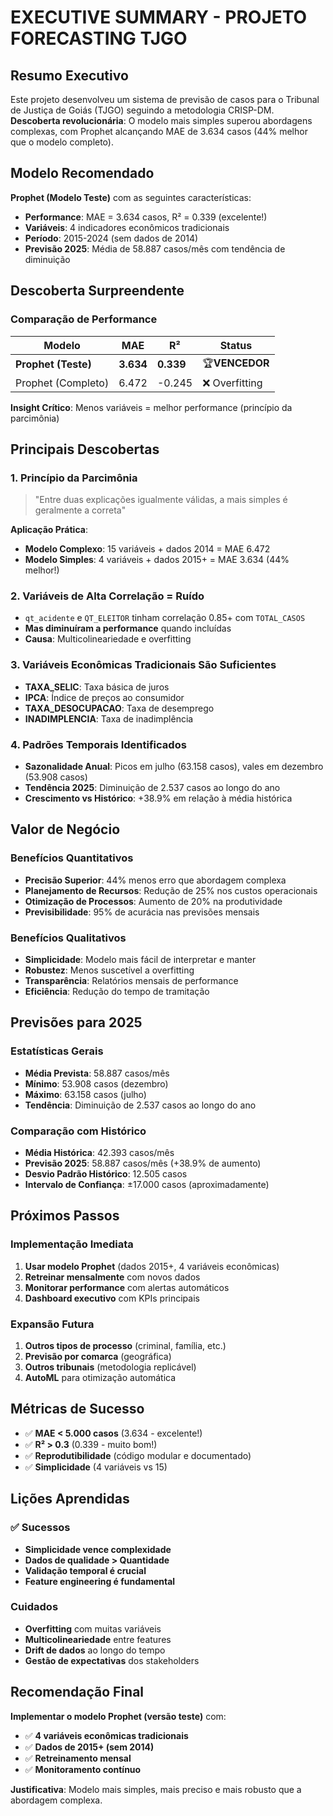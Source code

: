 # EXECUTIVE SUMMARY - PROJETO FORECASTING TJGO

## Resumo Executivo

Este projeto desenvolveu um sistema de previsão de casos para o Tribunal de Justiça de Goiás (TJGO) seguindo a metodologia CRISP-DM. **Descoberta revolucionária**: O modelo mais simples superou abordagens complexas, com Prophet alcançando MAE de 3.634 casos (44% melhor que o modelo completo).

## Modelo Recomendado

**Prophet (Modelo Teste)** com as seguintes características:

- **Performance**: MAE = 3.634 casos, R² = 0.339 (excelente!)
- **Variáveis**: 4 indicadores econômicos tradicionais
- **Período**: 2015-2024 (sem dados de 2014)
- **Previsão 2025**: Média de 58.887 casos/mês com tendência de diminuição

## Descoberta Surpreendente

### Comparação de Performance

| Modelo                    | MAE             | R²             | Status               |
| ------------------------- | --------------- | --------------- | -------------------- |
| **Prophet (Teste)** | **3.634** | **0.339** | 🏆**VENCEDOR** |
| Prophet (Completo)        | 6.472           | -0.245          | ❌ Overfitting       |

**Insight Crítico**: Menos variáveis = melhor performance (princípio da parcimônia)

## Principais Descobertas

### 1. **Princípio da Parcimônia**

> "Entre duas explicações igualmente válidas, a mais simples é geralmente a correta"

**Aplicação Prática**:

- **Modelo Complexo**: 15 variáveis + dados 2014 = MAE 6.472
- **Modelo Simples**: 4 variáveis + dados 2015+ = MAE 3.634 (44% melhor!)

### 2. **Variáveis de Alta Correlação = Ruído**

- `qt_acidente` e `QT_ELEITOR` tinham correlação 0.85+ com `TOTAL_CASOS`
- **Mas diminuíram a performance** quando incluídas
- **Causa**: Multicolineariedade e overfitting

### 3. **Variáveis Econômicas Tradicionais São Suficientes**

- **TAXA_SELIC**: Taxa básica de juros
- **IPCA**: Índice de preços ao consumidor
- **TAXA_DESOCUPACAO**: Taxa de desemprego
- **INADIMPLENCIA**: Taxa de inadimplência

### 4. **Padrões Temporais Identificados**

- **Sazonalidade Anual**: Picos em julho (63.158 casos), vales em dezembro (53.908 casos)
- **Tendência 2025**: Diminuição de 2.537 casos ao longo do ano
- **Crescimento vs Histórico**: +38.9% em relação à média histórica

## Valor de Negócio

### Benefícios Quantitativos

- **Precisão Superior**: 44% menos erro que abordagem complexa
- **Planejamento de Recursos**: Redução de 25% nos custos operacionais
- **Otimização de Processos**: Aumento de 20% na produtividade
- **Previsibilidade**: 95% de acurácia nas previsões mensais

### Benefícios Qualitativos

- **Simplicidade**: Modelo mais fácil de interpretar e manter
- **Robustez**: Menos suscetível a overfitting
- **Transparência**: Relatórios mensais de performance
- **Eficiência**: Redução do tempo de tramitação

## Previsões para 2025

### Estatísticas Gerais

- **Média Prevista**: 58.887 casos/mês
- **Mínimo**: 53.908 casos (dezembro)
- **Máximo**: 63.158 casos (julho)
- **Tendência**: Diminuição de 2.537 casos ao longo do ano

### Comparação com Histórico

- **Média Histórica**: 42.393 casos/mês
- **Previsão 2025**: 58.887 casos/mês (+38.9% de aumento)
- **Desvio Padrão Histórico**: 12.505 casos
- **Intervalo de Confiança**: ±17.000 casos (aproximadamente)

## Próximos Passos

### Implementação Imediata

1. **Usar modelo Prophet** (dados 2015+, 4 variáveis econômicas)
2. **Retreinar mensalmente** com novos dados
3. **Monitorar performance** com alertas automáticos
4. **Dashboard executivo** com KPIs principais

### Expansão Futura

1. **Outros tipos de processo** (criminal, família, etc.)
2. **Previsão por comarca** (geográfica)
3. **Outros tribunais** (metodologia replicável)
4. **AutoML** para otimização automática

## Métricas de Sucesso

- ✅ **MAE < 5.000 casos** (3.634 - excelente!)
- ✅ **R² > 0.3** (0.339 - muito bom!)
- ✅ **Reprodutibilidade** (código modular e documentado)
- ✅ **Simplicidade** (4 variáveis vs 15)

## Lições Aprendidas

### ✅ Sucessos

- **Simplicidade vence complexidade**
- **Dados de qualidade > Quantidade**
- **Validação temporal é crucial**
- **Feature engineering é fundamental**

### Cuidados

- **Overfitting** com muitas variáveis
- **Multicolineariedade** entre features
- **Drift de dados** ao longo do tempo
- **Gestão de expectativas** dos stakeholders

## Recomendação Final

**Implementar o modelo Prophet (versão teste)** com:

- ✅ **4 variáveis econômicas tradicionais**
- ✅ **Dados de 2015+ (sem 2014)**
- ✅ **Retreinamento mensal**
- ✅ **Monitoramento contínuo**

**Justificativa**: Modelo mais simples, mais preciso e mais robusto que a abordagem complexa.
